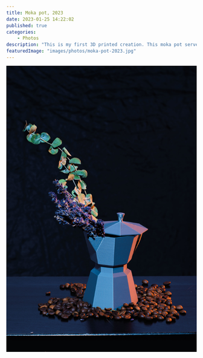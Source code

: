 ```yaml
---
title: Moka pot, 2023
date: 2023-01-25 14:22:02
published: true
categories:
    - Photos
description: "This is my first 3D printed creation. This moka pot serves as a vase, home decorration, storage..."
featuredImage: "images/photos/moka-pot-2023.jpg"
---
```


![Moka pot](images/photos/moka-pot-2023.jpeg)
